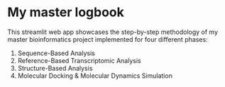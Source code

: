 
# My master logbook

This streamlit web app showcases the step-by-step methodology of my master bioinformatics project implemented for four different phases:

1. Sequence-Based Analysis
2. Reference-Based Transcriptomic Analysis
3. Structure-Based Analysis
4. Molecular Docking & Molecular Dynamics Simulation
